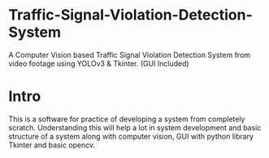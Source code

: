 # Traffic-Signal-Violation-Detection-System
 A Computer Vision based Traffic Signal Violation Detection System from video footage using YOLOv3 & Tkinter. (GUI Included)
# Intro
This is a software for practice of developing a system from completely scratch. Understanding this will help a lot in system development and basic structure of a system along with computer vision, GUI with python library Tkinter and basic opencv.
